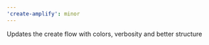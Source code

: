 ```yaml
---
'create-amplify': minor
---
```


Updates the create flow with colors, verbosity and better structure
